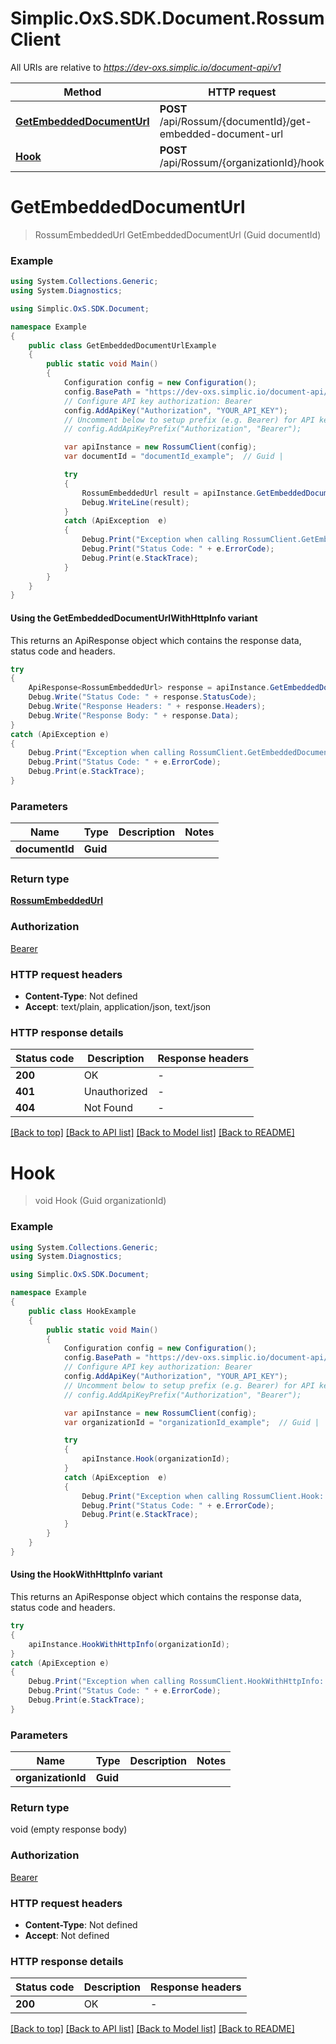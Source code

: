 # Simplic.OxS.SDK.Document.RossumClient

All URIs are relative to *https://dev-oxs.simplic.io/document-api/v1*

| Method | HTTP request | Description |
|--------|--------------|-------------|
| [**GetEmbeddedDocumentUrl**](RossumClient.md#apirossumdocumentidgetembeddeddocumenturlpost) | **POST** /api/Rossum/{documentId}/get-embedded-document-url |  |
| [**Hook**](RossumClient.md#apirossumorganizationidhookpost) | **POST** /api/Rossum/{organizationId}/hook |  |

<a id="apirossumdocumentidgetembeddeddocumenturlpost"></a>
# **GetEmbeddedDocumentUrl**
> RossumEmbeddedUrl GetEmbeddedDocumentUrl (Guid documentId)



### Example
```csharp
using System.Collections.Generic;
using System.Diagnostics;

using Simplic.OxS.SDK.Document;

namespace Example
{
    public class GetEmbeddedDocumentUrlExample
    {
        public static void Main()
        {
            Configuration config = new Configuration();
            config.BasePath = "https://dev-oxs.simplic.io/document-api/v1";
            // Configure API key authorization: Bearer
            config.AddApiKey("Authorization", "YOUR_API_KEY");
            // Uncomment below to setup prefix (e.g. Bearer) for API key, if needed
            // config.AddApiKeyPrefix("Authorization", "Bearer");

            var apiInstance = new RossumClient(config);
            var documentId = "documentId_example";  // Guid | 

            try
            {
                RossumEmbeddedUrl result = apiInstance.GetEmbeddedDocumentUrl(documentId);
                Debug.WriteLine(result);
            }
            catch (ApiException  e)
            {
                Debug.Print("Exception when calling RossumClient.GetEmbeddedDocumentUrl: " + e.Message);
                Debug.Print("Status Code: " + e.ErrorCode);
                Debug.Print(e.StackTrace);
            }
        }
    }
}
```

#### Using the GetEmbeddedDocumentUrlWithHttpInfo variant
This returns an ApiResponse object which contains the response data, status code and headers.

```csharp
try
{
    ApiResponse<RossumEmbeddedUrl> response = apiInstance.GetEmbeddedDocumentUrlWithHttpInfo(documentId);
    Debug.Write("Status Code: " + response.StatusCode);
    Debug.Write("Response Headers: " + response.Headers);
    Debug.Write("Response Body: " + response.Data);
}
catch (ApiException e)
{
    Debug.Print("Exception when calling RossumClient.GetEmbeddedDocumentUrlWithHttpInfo: " + e.Message);
    Debug.Print("Status Code: " + e.ErrorCode);
    Debug.Print(e.StackTrace);
}
```

### Parameters

| Name | Type | Description | Notes |
|------|------|-------------|-------|
| **documentId** | **Guid** |  |  |

### Return type

[**RossumEmbeddedUrl**](RossumEmbeddedUrl.md)

### Authorization

[Bearer](../README.md#Bearer)

### HTTP request headers

 - **Content-Type**: Not defined
 - **Accept**: text/plain, application/json, text/json


### HTTP response details
| Status code | Description | Response headers |
|-------------|-------------|------------------|
| **200** | OK |  -  |
| **401** | Unauthorized |  -  |
| **404** | Not Found |  -  |

[[Back to top]](#) [[Back to API list]](../README.md#documentation-for-api-endpoints) [[Back to Model list]](../README.md#documentation-for-models) [[Back to README]](../README.md)

<a id="apirossumorganizationidhookpost"></a>
# **Hook**
> void Hook (Guid organizationId)



### Example
```csharp
using System.Collections.Generic;
using System.Diagnostics;

using Simplic.OxS.SDK.Document;

namespace Example
{
    public class HookExample
    {
        public static void Main()
        {
            Configuration config = new Configuration();
            config.BasePath = "https://dev-oxs.simplic.io/document-api/v1";
            // Configure API key authorization: Bearer
            config.AddApiKey("Authorization", "YOUR_API_KEY");
            // Uncomment below to setup prefix (e.g. Bearer) for API key, if needed
            // config.AddApiKeyPrefix("Authorization", "Bearer");

            var apiInstance = new RossumClient(config);
            var organizationId = "organizationId_example";  // Guid | 

            try
            {
                apiInstance.Hook(organizationId);
            }
            catch (ApiException  e)
            {
                Debug.Print("Exception when calling RossumClient.Hook: " + e.Message);
                Debug.Print("Status Code: " + e.ErrorCode);
                Debug.Print(e.StackTrace);
            }
        }
    }
}
```

#### Using the HookWithHttpInfo variant
This returns an ApiResponse object which contains the response data, status code and headers.

```csharp
try
{
    apiInstance.HookWithHttpInfo(organizationId);
}
catch (ApiException e)
{
    Debug.Print("Exception when calling RossumClient.HookWithHttpInfo: " + e.Message);
    Debug.Print("Status Code: " + e.ErrorCode);
    Debug.Print(e.StackTrace);
}
```

### Parameters

| Name | Type | Description | Notes |
|------|------|-------------|-------|
| **organizationId** | **Guid** |  |  |

### Return type

void (empty response body)

### Authorization

[Bearer](../README.md#Bearer)

### HTTP request headers

 - **Content-Type**: Not defined
 - **Accept**: Not defined


### HTTP response details
| Status code | Description | Response headers |
|-------------|-------------|------------------|
| **200** | OK |  -  |

[[Back to top]](#) [[Back to API list]](../README.md#documentation-for-api-endpoints) [[Back to Model list]](../README.md#documentation-for-models) [[Back to README]](../README.md)

